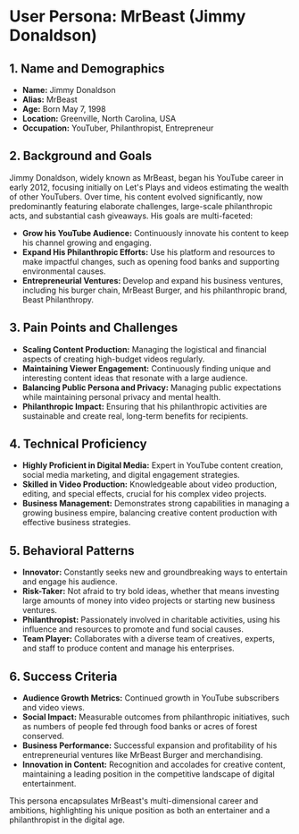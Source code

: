 # User Persona: MrBeast (Jimmy Donaldson)

## 1. Name and Demographics
- **Name:** Jimmy Donaldson
- **Alias:** MrBeast
- **Age:** Born May 7, 1998
- **Location:** Greenville, North Carolina, USA
- **Occupation:** YouTuber, Philanthropist, Entrepreneur

## 2. Background and Goals
Jimmy Donaldson, widely known as MrBeast, began his YouTube career in early 2012, focusing initially on Let's Plays and videos estimating the wealth of other YouTubers. Over time, his content evolved significantly, now predominantly featuring elaborate challenges, large-scale philanthropic acts, and substantial cash giveaways. His goals are multi-faceted:
- **Grow his YouTube Audience:** Continuously innovate his content to keep his channel growing and engaging.
- **Expand His Philanthropic Efforts:** Use his platform and resources to make impactful changes, such as opening food banks and supporting environmental causes.
- **Entrepreneurial Ventures:** Develop and expand his business ventures, including his burger chain, MrBeast Burger, and his philanthropic brand, Beast Philanthropy.

## 3. Pain Points and Challenges
- **Scaling Content Production:** Managing the logistical and financial aspects of creating high-budget videos regularly.
- **Maintaining Viewer Engagement:** Continuously finding unique and interesting content ideas that resonate with a large audience.
- **Balancing Public Persona and Privacy:** Managing public expectations while maintaining personal privacy and mental health.
- **Philanthropic Impact:** Ensuring that his philanthropic activities are sustainable and create real, long-term benefits for recipients.

## 4. Technical Proficiency
- **Highly Proficient in Digital Media:** Expert in YouTube content creation, social media marketing, and digital engagement strategies.
- **Skilled in Video Production:** Knowledgeable about video production, editing, and special effects, crucial for his complex video projects.
- **Business Management:** Demonstrates strong capabilities in managing a growing business empire, balancing creative content production with effective business strategies.

## 5. Behavioral Patterns
- **Innovator:** Constantly seeks new and groundbreaking ways to entertain and engage his audience.
- **Risk-Taker:** Not afraid to try bold ideas, whether that means investing large amounts of money into video projects or starting new business ventures.
- **Philanthropist:** Passionately involved in charitable activities, using his influence and resources to promote and fund social causes.
- **Team Player:** Collaborates with a diverse team of creatives, experts, and staff to produce content and manage his enterprises.

## 6. Success Criteria
- **Audience Growth Metrics:** Continued growth in YouTube subscribers and video views.
- **Social Impact:** Measurable outcomes from philanthropic initiatives, such as numbers of people fed through food banks or acres of forest conserved.
- **Business Performance:** Successful expansion and profitability of his entrepreneurial ventures like MrBeast Burger and merchandising.
- **Innovation in Content:** Recognition and accolades for creative content, maintaining a leading position in the competitive landscape of digital entertainment.

This persona encapsulates MrBeast's multi-dimensional career and ambitions, highlighting his unique position as both an entertainer and a philanthropist in the digital age.